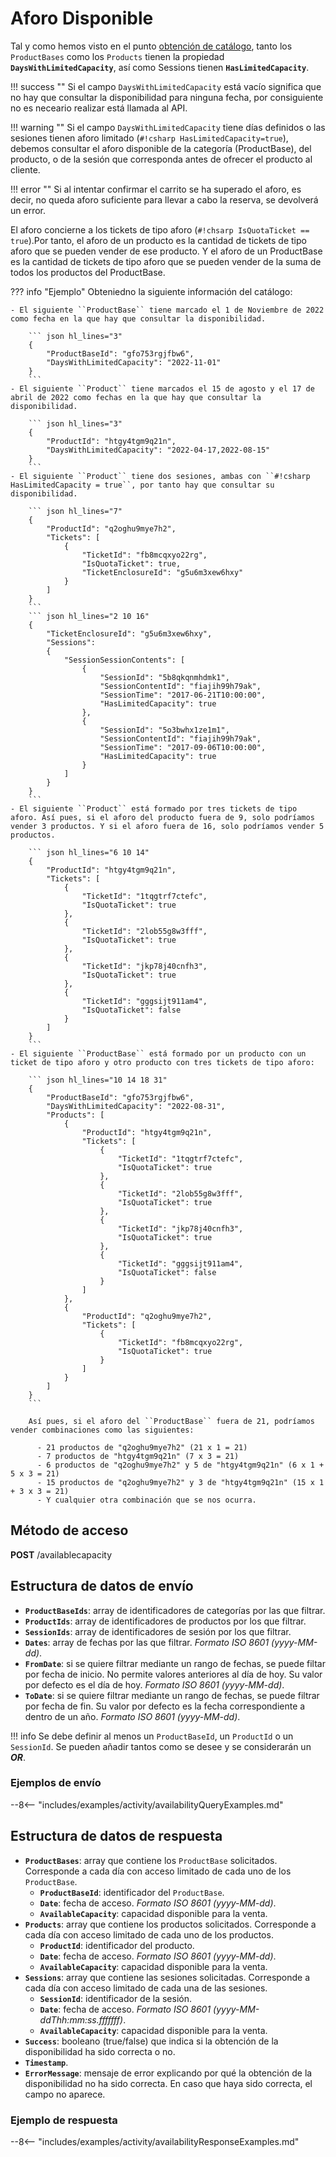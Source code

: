 # Aforo Disponible

Tal y como hemos visto en el punto [obtención de catálogo](catalog.md), tanto los ``ProductBases`` como los ``Products`` tienen la propiedad **``DaysWithLimitedCapacity``**, así como Sessions tienen **``HasLimitedCapacity``**.

!!! success ""
    Si el campo ``DaysWithLimitedCapacity`` está vacío significa que no hay que consultar la disponibilidad para ninguna fecha, por consiguiente no es neceario realizar está llamada al API.

!!! warning ""
    Si el campo ``DaysWithLimitedCapacity`` tiene días definidos o las sesiones tienen aforo limitado (``#!csharp HasLimitedCapacity=true``), debemos consultar el aforo disponible de la categoría (ProductBase), del producto, o de la sesión que corresponda antes de ofrecer el producto al cliente.

!!! error ""
    Si al intentar confirmar el carrito se ha superado el aforo, es decir, no queda aforo suficiente para llevar a cabo la reserva, se devolverá un error.

El aforo concierne a los tickets de tipo aforo (``#!chsarp IsQuotaTicket == true``).Por tanto, el aforo de un producto es la cantidad de tickets de tipo aforo que se pueden vender de ese producto. Y el aforo de un ProductBase es la cantidad de tickets de tipo aforo que se pueden vender de la suma de todos los productos del ProductBase.

??? info "Ejemplo"
    Obteniedno la siguiente información del catálogo:

    - El siguiente ``ProductBase`` tiene marcado el 1 de Noviembre de 2022 como fecha en la que hay que consultar la disponibilidad.

        ``` json hl_lines="3"
        {
            "ProductBaseId": "gfo753rgjfbw6",
            "DaysWithLimitedCapacity": "2022-11-01"
        }
        ```
    - El siguiente ``Product`` tiene marcados el 15 de agosto y el 17 de abril de 2022 como fechas en la que hay que consultar la disponibilidad.

        ``` json hl_lines="3"
        {
            "ProductId": "htgy4tgm9q21n",
            "DaysWithLimitedCapacity": "2022-04-17,2022-08-15"
        }
        ```
    - El siguiente ``Product`` tiene dos sesiones, ambas con ``#!csharp HasLimitedCapacity = true``, por tanto hay que consultar su disponibilidad.

        ``` json hl_lines="7"
        {
            "ProductId": "q2oghu9mye7h2",
            "Tickets": [
                {
                    "TicketId": "fb8mcqxyo22rg",
                    "IsQuotaTicket": true,
                    "TicketEnclosureId": "g5u6m3xew6hxy"
                }
            ]
        }
        ```
        ``` json hl_lines="2 10 16"
        {
            "TicketEnclosureId": "g5u6m3xew6hxy",
            "Sessions": 
            {
                "SessionSessionContents": [
                    {
                        "SessionId": "5b8qkqnmhdmk1",
                        "SessionContentId": "fiajih99h79ak",
                        "SessionTime": "2017-06-21T10:00:00",
                        "HasLimitedCapacity": true
                    },
                    {
                        "SessionId": "5o3bwhx1ze1m1",
                        "SessionContentId": "fiajih99h79ak",
                        "SessionTime": "2017-09-06T10:00:00",
                        "HasLimitedCapacity": true
                    }
                ]
            }
        }
        ```
    - El siguiente ``Product`` está formado por tres tickets de tipo aforo. Así pues, si el aforo del producto fuera de 9, solo podríamos vender 3 productos. Y si el aforo fuera de 16, solo podríamos vender 5 productos.

        ``` json hl_lines="6 10 14"
        {
            "ProductId": "htgy4tgm9q21n",
            "Tickets": [
                {
                    "TicketId": "1tqgtrf7ctefc",
                    "IsQuotaTicket": true
                }, 
                {
                    "TicketId": "2lob55g8w3fff",
                    "IsQuotaTicket": true
                }, 
                {
                    "TicketId": "jkp78j40cnfh3",
                    "IsQuotaTicket": true
                }, 
                {
                    "TicketId": "gggsijt911am4",
                    "IsQuotaTicket": false
                }
            ]
        }
        ```
    - El siguiente ``ProductBase`` está formado por un producto con un ticket de tipo aforo y otro producto con tres tickets de tipo aforo:

        ``` json hl_lines="10 14 18 31"
        {
            "ProductBaseId": "gfo753rgjfbw6",
            "DaysWithLimitedCapacity": "2022-08-31",
            "Products": [
                {
                    "ProductId": "htgy4tgm9q21n",
                    "Tickets": [
                        {
                            "TicketId": "1tqgtrf7ctefc",
                            "IsQuotaTicket": true
                        }, 
                        {
                            "TicketId": "2lob55g8w3fff",
                            "IsQuotaTicket": true
                        }, 
                        {
                            "TicketId": "jkp78j40cnfh3",
                            "IsQuotaTicket": true
                        }, 
                        {
                            "TicketId": "gggsijt911am4",
                            "IsQuotaTicket": false
                        }
                    ]
                },
                {
                    "ProductId": "q2oghu9mye7h2",
                    "Tickets": [
                        {
                            "TicketId": "fb8mcqxyo22rg",
                            "IsQuotaTicket": true
                        }
                    ]
                }
            ]
        }
        ```

        Así pues, si el aforo del ``ProductBase`` fuera de 21, podríamos vender combinaciones como las siguientes:

          - 21 productos de "q2oghu9mye7h2" (21 x 1 = 21)
          - 7 productos de "htgy4tgm9q21n" (7 x 3 = 21)
          - 6 productos de "q2oghu9mye7h2" y 5 de "htgy4tgm9q21n" (6 x 1 + 5 x 3 = 21)
          - 15 productos de "q2oghu9mye7h2" y 3 de "htgy4tgm9q21n" (15 x 1 + 3 x 3 = 21)
          - Y cualquier otra combinación que se nos ocurra.

## Método de acceso

**POST** /availablecapacity

## Estructura de datos de envío

- **`ProductBaseIds`**: array de identificadores de categorías por las que filtrar.
- **`ProductIds`**: array de identificadores de productos por los que filtrar.
- **`SessionIds`**: array de identificadores de sesión por los que filtrar.
- **`Dates`**: array de fechas por las que filtrar. *Formato ISO 8601 (yyyy-MM-dd)*.
- **`FromDate`**: si se quiere filtrar mediante un rango de fechas, se puede filtar por fecha de inicio. No permite valores anteriores al día de hoy. Su valor por defecto es el día de hoy. *Formato ISO 8601 (yyyy-MM-dd)*.
- **`ToDate`**: si se quiere filtrar mediante un rango de fechas, se puede filtrar por fecha de fin. Su valor por defecto es la fecha correspondiente a dentro de un año. *Formato ISO 8601 (yyyy-MM-dd)*.

!!! info
    Se debe definir al menos un `ProductBaseId`, un `ProductId` o un `SessionId`. Se pueden añadir tantos como se desee y se considerarán un ***OR***.

### Ejemplos de envío

--8<-- "includes/examples/activity/availabilityQueryExamples.md"

## Estructura de datos de respuesta

- **`ProductBases`**: array que contiene los `ProductBase` solicitados. Corresponde a cada día con acceso limitado de cada uno de los `ProductBase`.
    - **`ProductBaseId`**: identificador del `ProductBase`.
    - **`Date`**: fecha de acceso. *Formato ISO 8601 (yyyy-MM-dd)*.
    - **`AvailableCapacity`**: capacidad disponible para la venta.
- **`Products`**: array que contiene los productos solicitados. Corresponde a cada día con acceso limitado de cada uno de los productos.
    - **`ProductId`**: identificador del producto.
    - **`Date`**: fecha de acceso. *Formato ISO 8601 (yyyy-MM-dd)*.
    - **`AvailableCapacity`**: capacidad disponible para la venta.
- **`Sessions`**: array que contiene las sesiones solicitadas. Corresponde a cada día con acceso limitado de cada una de las sesiones.
    - **`SessionId`**: identificador de la sesión.
    - **`Date`**: fecha de acceso. *Formato ISO 8601 (yyyy-MM-ddThh:mm:ss.fffffff)*.
    - **`AvailableCapacity`**: capacidad disponible para la venta.
- **`Success`**: booleano (true/false) que indica si la obtención de la disponibilidad ha sido correcta o no.
- **`Timestamp`**.
- **`ErrorMessage`**: mensaje de error explicando por qué la obtención de la disponibilidad no ha sido correcta. En caso que haya sido correcta, el campo no aparece.

### Ejemplo de respuesta

--8<-- "includes/examples/activity/availabilityResponseExamples.md"
